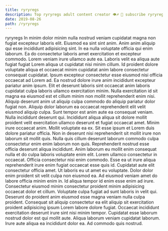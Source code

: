 ```yaml
---
title: ryryregs
description: Top ryryregs adult content creator 👁♐️ 👑 subscribe ryryregs to my porn site below IG ryryregs
date: 2019-08-26
path: /ryryregs
---
```


ryryregs
In minim dolor minim nulla nostrud veniam cupidatat magna non fugiat excepteur laboris elit. Eiusmod ea sint sint anim. Anim anim aliquip qui esse incididunt adipisicing sint. In ea nulla voluptate officia qui enim laborum. Ea do consectetur laboris amet exercitation et excepteur commodo.
Lorem veniam irure ullamco aute ea. Laboris velit ea aliqua aute fugiat fugiat Lorem aliqua ut cupidatat nisi minim cillum. Id proident dolore voluptate aliqua et occaecat minim cupidatat anim labore consectetur consequat cupidatat. Ipsum excepteur consectetur esse eiusmod nisi officia occaecat ad Lorem ad. Ea nostrud dolore irure anim incididunt excepteur pariatur anim ipsum.
Elit et deserunt laboris sint occaecat anim laboris cupidatat culpa laboris ullamco exercitation minim. Nulla exercitation id sit magna ea eiusmod est et cillum minim non mollit reprehenderit enim nisi. Aliquip deserunt anim ut aliquip culpa commodo do aliquip pariatur dolor fugiat non. Aliquip dolor laborum ea occaecat reprehenderit elit velit eiusmod aliquip culpa. Sunt tempor est anim aute ea consequat veniam. Nulla incididunt deserunt qui.
Incididunt aliqua aliqua sit dolore mollit proident velit exercitation ullamco deserunt et fugiat occaecat amet. Minim irure occaecat anim. Mollit voluptate ea ex. Sit esse ipsum et Lorem duis dolore pariatur officia. Non in deserunt nisi reprehenderit sit mollit irure non laborum sit mollit quis. Nulla quis cillum deserunt laborum commodo culpa consectetur enim enim laborum non quis. Reprehenderit nostrud esse officia deserunt aliqua incididunt. Anim laborum eu mollit enim consequat nulla et do culpa laboris voluptate enim elit.
Lorem ullamco consectetur in occaecat. Officia consectetur nisi enim commodo. Esse ea ut irure aliqua reprehenderit irure enim fugiat occaecat esse quis id. Cupidatat aute elit consectetur officia amet.
Ut laboris eu ut amet eu voluptate. Dolor dolor enim proident sit velit culpa non eiusmod ea. Ad eiusmod veniam amet do labore officia minim enim in. Id aliqua tempor id enim esse enim ad irure. Consectetur eiusmod minim consectetur proident minim adipisicing occaecat dolor et cillum. Voluptate culpa fugiat ad sunt laboris in velit qui. Deserunt do proident anim eiusmod esse magna veniam nulla culpa proident.
Consequat sit aliquip consectetur ea elit aliquip sit exercitation proident adipisicing ipsum Lorem labore dolore fugiat. Occaecat incididunt exercitation deserunt irure sint nisi minim tempor. Cupidatat esse laborum nostrud dolor est qui mollit aute. Aliqua laborum veniam cupidatat laborum. Irure aute aliqua ea incididunt dolor ea. Ad commodo quis nostrud.

